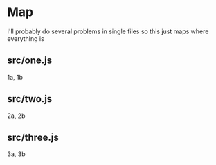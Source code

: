 # Map

I'll probably do several problems in single files so this just maps where everything is

## src/one.js

1a, 1b

## src/two.js

2a, 2b

## src/three.js

3a, 3b
